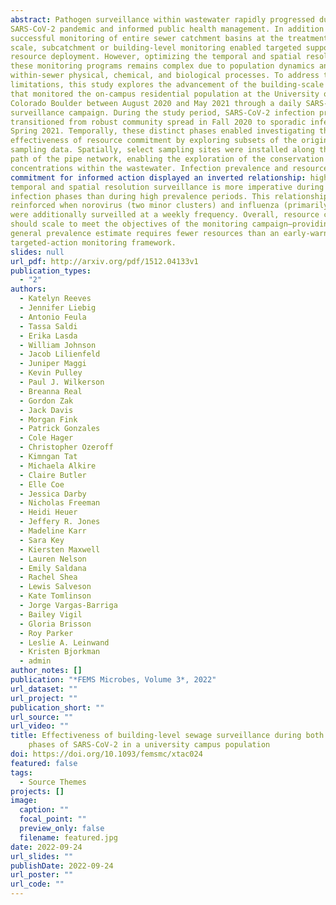```yaml
---
abstract: Pathogen surveillance within wastewater rapidly progressed during the
SARS-CoV-2 pandemic and informed public health management. In addition to the
successful monitoring of entire sewer catchment basins at the treatment facility
scale, subcatchment or building-level monitoring enabled targeted support of
resource deployment. However, optimizing the temporal and spatial resolution of
these monitoring programs remains complex due to population dynamics and
within-sewer physical, chemical, and biological processes. To address these
limitations, this study explores the advancement of the building-scale network
that monitored the on-campus residential population at the University of
Colorado Boulder between August 2020 and May 2021 through a daily SARS-CoV-2
surveillance campaign. During the study period, SARS-CoV-2 infection prevalence
transitioned from robust community spread in Fall 2020 to sporadic infections in
Spring 2021. Temporally, these distinct phases enabled investigating the
effectiveness of resource commitment by exploring subsets of the original daily
sampling data. Spatially, select sampling sites were installed along the flow
path of the pipe network, enabling the exploration of the conservation of viral
concentrations within the wastewater. Infection prevalence and resource
commitment for informed action displayed an inverted relationship: higher
temporal and spatial resolution surveillance is more imperative during sporadic
infection phases than during high prevalence periods. This relationship was
reinforced when norovirus (two minor clusters) and influenza (primarily absent)
were additionally surveilled at a weekly frequency. Overall, resource commitment
should scale to meet the objectives of the monitoring campaign—providing a
general prevalence estimate requires fewer resources than an early-warning and
targeted-action monitoring framework.  
slides: null
url_pdf: http://arxiv.org/pdf/1512.04133v1
publication_types:
  - "2"
authors:
  - Katelyn Reeves
  - Jennifer Liebig
  - Antonio Feula
  - Tassa Saldi
  - Erika Lasda
  - William Johnson
  - Jacob Lilienfeld
  - Juniper Maggi
  - Kevin Pulley
  - Paul J. Wilkerson
  - Breanna Real
  - Gordon Zak
  - Jack Davis
  - Morgan Fink
  - Patrick Gonzales
  - Cole Hager
  - Christopher Ozeroff
  - Kimngan Tat
  - Michaela Alkire
  - Claire Butler
  - Elle Coe
  - Jessica Darby
  - Nicholas Freeman
  - Heidi Heuer
  - Jeffery R. Jones
  - Madeline Karr
  - Sara Key
  - Kiersten Maxwell
  - Lauren Nelson
  - Emily Saldana
  - Rachel Shea
  - Lewis Salveson
  - Kate Tomlinson
  - Jorge Vargas-Barriga
  - Bailey Vigil
  - Gloria Brisson
  - Roy Parker
  - Leslie A. Leinwand
  - Kristen Bjorkman
  - admin
author_notes: []
publication: "*FEMS Microbes, Volume 3*, 2022"
url_dataset: ""
url_project: ""
publication_short: ""
url_source: ""
url_video: ""
title: Effectiveness of building-level sewage surveillance during both community-spread and sporadic-infection 
    phases of SARS-CoV-2 in a university campus population 
doi: https://doi.org/10.1093/femsmc/xtac024 
featured: false
tags:
  - Source Themes
projects: []
image:
  caption: ""
  focal_point: ""
  preview_only: false
  filename: featured.jpg
date: 2022-09-24 
url_slides: ""
publishDate: 2022-09-24 
url_poster: ""
url_code: ""
---
```

